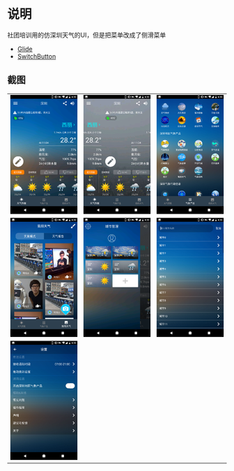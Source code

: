# 说明
社团培训用的仿深圳天气的UI，但是把菜单改成了侧滑菜单

+ [Glide](https://github.com/bumptech/glide)
+ [SwitchButton](https://github.com/iielse/SwitchButton)

## 截图
<table width="1000">
	<tbody>
    	<tr>
        	<td>
            	<img src="img/preview (1).png" width="300">
           	</td>
        	<td>
            	<img src="img/preview (2).png" width="300">
           	</td>
        	<td>
            	<img src="img/preview (3).png" width="300">
           	</td>
        </tr>
    	<tr>
        	<td>
            	<img src="img/preview (4).png" width="300">
           	</td>
        	<td>
            	<img src="img/preview (5).png" width="300">
           	</td>
        	<td>
            	<img src="img/preview (6).png" width="300">
           	</td>
        </tr>
    	<tr>
        	<td>
            	<img src="img/preview (7).png" width="300">
           	</td>
        </tr>
    </tbody>
</table>
